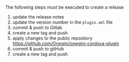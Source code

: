 The following steps must be executed to create a release

1. update the release notes
2. update the version number in the `plugin.xml` file
3. commit & push to Gitlab
4. create a new tag and push
5. apply changes to the public repository https://github.com/Onegini/onegini-cordova-plugin
6. commit & push to gitHub
7. create a new tag and push